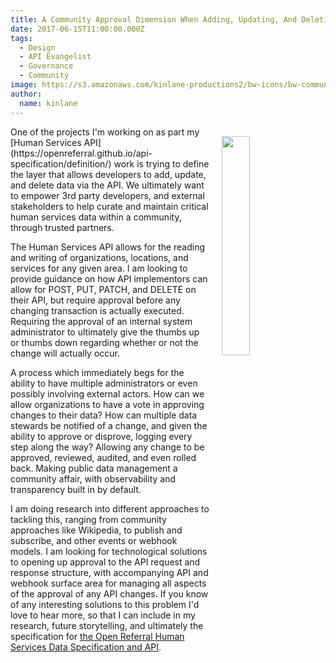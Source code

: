 ```yaml
---
title: A Community Approval Dimension When Adding, Updating, And Deleting Via API
date: 2017-06-15T11:00:00.000Z
tags:
  - Design
  - API Evangelist
  - Governance
  - Community
image: https://s3.amazonaws.com/kinlane-productions2/bw-icons/bw-community-join.png
author:
  name: kinlane
---
```

<p><img src="https://s3.amazonaws.com/kinlane-productions2/bw-icons/bw-community-join.png" align="right" width="30%" style="padding: 15px;" /></p>One of the projects I'm working on as part my [Human Services API](https://openreferral.github.io/api-specification/definition/) work is trying to define the layer that allows developers to add, update, and delete data via the API. We ultimately want to empower 3rd party developers, and external stakeholders to help curate and maintain critical human services data within a community, through trusted partners.

The Human Services API allows for the reading and writing of organizations, locations, and services for any given area. I am looking to provide guidance on how API implementors can allow for POST, PUT, PATCH, and DELETE on their API, but require approval before any changing transaction is actually executed. Requiring the approval of an internal system administrator to ultimately give the thumbs up or thumbs down regarding whether or not the change will actually occur.

A process which immediately begs for the ability to have multiple administrators or even possibly involving external actors. How can we allow organizations to have a vote in approving changes to their data? How can multiple data stewards be notified of a change, and given the ability to approve or disprove, logging every step along the way? Allowing any change to be approved, reviewed, audited, and even rolled back. Making public data management a community affair, with observability and transparency built in by default.

I am doing research into different approaches to tackling this, ranging from community approaches like Wikipedia, to publish and subscribe, and other events or webhook models. I am looking for technological solutions to opening up approval to the API request and response structure, with accompanying API and webhook surface area for managing all aspects of the approval of any API changes. If you know of any interesting solutions to this problem I'd love to hear more, so that I can include in my research, future storytelling, and ultimately the specification for [the Open Referral Human Services Data Specification and API](https://openreferral.org/).